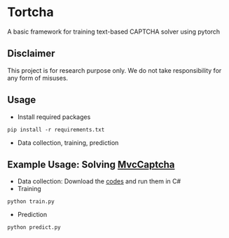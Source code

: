 # Tortcha

A basic framework for training text-based CAPTCHA solver using pytorch

## Disclaimer

This project is for research purpose only. We do not take responsibility for any form of misuses.

## Usage

- Install required packages
```
pip install -r requirements.txt
```

- Data collection, training, prediction

## Example Usage: Solving [MvcCaptcha](http://www.webdiyer.com/mvccaptcha/)

- Data collection: Download the [codes](http://www.webdiyer.com/mvccaptcha/downloads/) and run them in C#
- Training
```
python train.py
```
- Prediction
```
python predict.py
```
